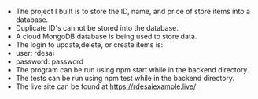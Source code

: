 - The project I built is to store the ID, name, and price of store items into a database.
- Duplicate ID's cannot be stored into the database.
- A cloud MongoDB database is being used to store data. 
- The login to update,delete, or create items is:
- user: rdesai
- password: password
- The program can be run using npm start while in the backend directory.
- The tests can be run using npm test while in the backend directory. 
- The live site can be found at https://rdesaiexample.live/
